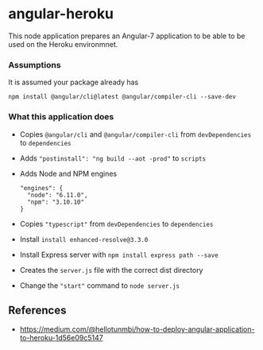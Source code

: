 # angular-heroku

This node application prepares an Angular-7 application to be able to be used on the 
Heroku environmnet.

### Assumptions
It is assumed your package already has 

    npm install @angular/cli@latest @angular/compiler-cli --save-dev
    
### What this application does

* Copies `@angular/cli` and `@angular/compiler-cli` from `devDependencies` to `dependencies`
* Adds `"postinstall": "ng build --aot -prod"` to `scripts`
* Adds Node and NPM engines
      
      "engines": {
        "node": "6.11.0",
        "npm": "3.10.10"
      }
      
* Copies `"typescript"` from `devDependencies` to `dependencies`
* Install `install enhanced-resolve@3.3.0`
* Install Express server with `npm install express path --save`
* Creates the `server.js` file with the correct dist directory
* Change the `"start"` command to `node server.js`

## References
* https://medium.com/@hellotunmbi/how-to-deploy-angular-application-to-heroku-1d56e09c5147
